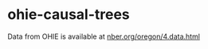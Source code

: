 # ohie-causal-trees

Data from OHIE is available at [nber.org/oregon/4.data.html](nber.org/oregon/4.data.html)

